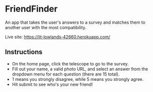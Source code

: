 # FriendFinder

An app that takes the user's answers to a survey and matches them to another user with the most compatibility.

Live site: https://lit-lowlands-42660.herokuapp.com/

## Instructions

* On the home page, click the telescope to go to the survey.
* Fill out your name, a valid photo URL, and select an answer from the dropdown menu for each question (there are 15 total). 
* 1 means you strongly disagree, while 5 means you strongly agree.
* Hit submit to see who's your new friend!
